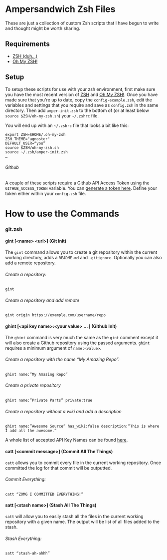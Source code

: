 # Ampersandwich Zsh Files
These are just a collection of custom Zsh scripts that I have begun to write and thought might be worth sharing.

## Requirements
* [ZSH (duh...)](http://zsh.org)
* [Oh My ZSH!](https://github.com/robbyrussell/oh-my-zsh)

## Setup
To setup these scripts for use with your zsh environment, first make sure you have the most recent version of [ZSH](http://zsh.org) and [Oh My ZSH!](https://github.com/robbyrussell/oh-my-zsh). Once you have made sure that you're up to date, copy the `config-example.zsh`, edit the variables and settings that you require and save as `config.zsh` in the same directory. Then add `amper-init.zsh` to the bottom of (or at least below `source $ZSH/oh-my-zsh.sh`) your `~/.zshrc` file.

You will end up with an `~/.zshrc` file that looks a bit like this:
```
export ZSH=$HOME/.oh-my-zsh
ZSH_THEME="agnoster"
DEFAULT_USER=“you”
source $ZSH/oh-my-zsh.sh
source ~/.zsh/amper-init.zsh
…
```
###### Github
A couple of these scripts require a Github API Access Token using the `GITHUB_ACCESS_TOKEN` variable. You can [generate a token here](https://github.com/settings/applications#personal-access-tokens). Define your token either within your `config.zsh` file.

# How to use the Commands
### git.zsh
#### gint [\<name> \<url>\] (Git Init)
The `gint` command allows you to create a git repository within the current working directory, adds a `README.md` and `.gitignore`. Optionally you can also add a remote repository.
###### Create a repository:
`gint`
###### Create a repository and add remote
`gint origin https://example.com/username/repo`

#### ghint [\<api key name>:\<your value> … \] (Github Init)
The `ghint` command is very much the same as the `gint` comment except it will also create a Github repository using the passed arguments. `ghint` requires a minimum argument of `name:<value>`.
###### Create a repository with the name “My Amazing Repo”:
`ghint name:”My Amazing Repo”`
###### Create a private repository
`ghint name:”Private Parts” private:true`
###### Create a repository without a wiki and add a description
`ghint name:”Awesome Source” has_wiki:false description:”This is where I add all the awesome.”`

A whole list of accepted API Key Names can be found [here](https://developer.github.com/v3/repos/#create).

#### catt [\<commit message>\] (Commit All The Things)
`catt` allows you to commit every file in the current working repository. Once committed the log for that commit will be outputted.
###### Commit Everything:
`catt “ZOMG I COMMITTED EVERYTHING!”`

#### satt [\<stash name>\] (Stash All The Things)
`satt` will allow you to easily stash all the files in the current working repository with a given name. The output will be list of all files added to the stash.
###### Stash Everything:
`satt “stash-ah-ahhh”`
